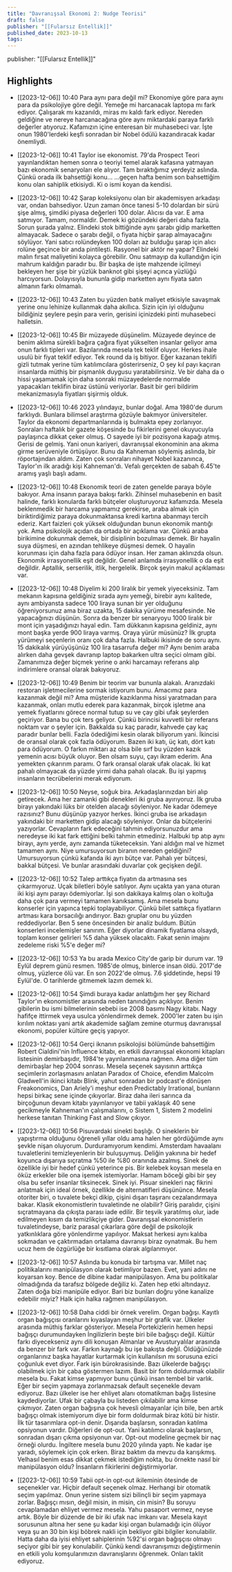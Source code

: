 ```yaml
---
title: "Davranışsal Ekonomi 2: Nudge Teorisi"
draft: false
publisher: "[[Fularsız Entellik]]"
published_date: 2023-10-13
tags:
---
```

publisher: "[[Fularsız Entellik]]"


## Highlights
* [[2023-12-06]] 10:40  Para aynı para değil mi? Ekonomiye göre para aynı para da psikolojiye göre değil. Yemeğe mi harcanacak laptopa mı fark ediyor. Çalışarak mı kazanıldı, miras mı kaldı fark ediyor. Nereden geldiğine ve nereye harcanacağına göre aynı miktardaki paraya farklı değerler atıyoruz. Kafamızın içine enteresan bir muhasebeci var. İşte onun 1980'lerdeki keşfi sonradan bir Nobel ödülü kazandıracak kadar önemliydi.

* [[2023-12-06]] 10:41  Taylor ise ekonomist. 79'da Prospect Teori yayınlandıktan hemen sonra o teoriyi temel alarak kafasına yatmayan bazı ekonomik senaryoları ele alıyor. Tam bıraktığımız yerdeyiz aslında. Çünkü orada ilk bahsettiği konu... ...geçen hafta benim son bahsettiğim konu olan sahiplik etkisiydi. Ki o ismi koyan da kendisi.

* [[2023-12-06]] 10:42  Şarap koleksiyonu olan bir akademisyen arkadaşı var, ondan bahsediyor. Uzun zaman önce tanesi 5-10 dolardan bir sürü şişe almış, şimdiki piyasa değerleri 100 dolar. Alıcısı da var. E ama satmıyor. Tamam, normaldir. Demek ki gözündeki değeri daha fazla. Sorun şurada yalnız. Elindeki stok bittiğinde aynı şarabı gidip marketten almayacak. Sadece o şarabı değil, o fiyata hiçbir şarap almayacağını söylüyor. Yani satıcı rolündeyken 100 doları az bulduğu şarap için alıcı rolüne geçince bir anda pintileşti. Rasyonel bir aktör ne yapar? Elindeki malın fırsat maliyetini kolayca görebilir. Onu satmayıp da kullandığın için mahrum kaldığın paradır bu. Bir başka de işte mahzende içilmeyi bekleyen her şişe bir yüzlük banknot gibi şişeyi açınca yüzlüğü harcıyorsun. Dolayısıyla bununla gidip marketten aynı fiyata satın almanın farkı olmamalı.

* [[2023-12-06]] 10:43  Zaten bu yüzden batık maliyet etkisiyle savaşmak yerine onu lehinize kullanmak daha akıllıca. Sizin için iyi olduğunu bildiğiniz şeylere peşin para verin, gerisini içinizdeki pinti muhasebeci halletsin.

* [[2023-12-06]] 10:45  Bir müzayede düşünelim. Müzayede deyince de benim aklıma sürekli bağıra çağıra fiyat yükselten insanlar geliyor ama onun farklı tipleri var. Bazılarında mesela tek teklif oluyor. Herkes ihale usulü bir fiyat teklif ediyor. Tek round da iş bitiyor. Eğer kazanan teklifi gizli tutmak yerine tüm katılımcılara gösterirseniz, O şey kıl payı kaçıran insanlarda müthiş bir pişmanlık duygusu yaratabilirsiniz. Ve bir daha da o hissi yaşamamak için daha sonraki müzayedelerde normalde yapacakları teklifin biraz üstünü veriyorlar. Basit bir geri bildirim mekanizmasıyla fiyatları şişirmiş olduk.

* [[2023-12-06]] 10:46  2023 yılındayız, bunlar doğal. Ama 1980'de durum farklıydı. Bunlara bilimsel araştırma gözüyle bakmıyor üniversiteler. Taylor da ekonomi departmanlarında iş bulmakta epey zorlanıyor. Sonraları haftalık bir gazete köşesinde bu fikirlerini genel okuyucuyla paylaşınca dikkat çeker olmuş. O sayede iyi bir pozisyona kapağı atmış. Gerisi de gelmiş. Yani onun kariyeri, davranışsal ekonominin ana akıma girme serüveniyle örtüşüyor. Bunu da Kahneman söylemiş aslında, bir röportajından aldım. Zaten çok sonraları nihayet Nobel kazanınca, Taylor'ın ilk aradığı kişi Kahneman'dı. Vefalı gerçekten de sabah 6.45'te aramış yaşlı başlı adamı.

* [[2023-12-06]] 10:48  Ekonomik teori de zaten genelde paraya böyle bakıyor. Ama insanın paraya bakışı farklı. Zihinsel muhasebenin en basit halinde, farklı konularda farklı bütçeler oluşturuyoruz kafamızda. Mesela beklenmedik bir harcama yapmamız gerekirse, araba almak için biriktirdiğimiz paraya dokunmaktansa kredi kartına abanmayı tercih ederiz. Kart faizleri çok yüksek olduğundan bunun ekonomik mantığı yok. Ama psikolojik açıdan da ortada bir açıklama var. Çünkü araba birikimine dokunmak demek, bir disiplinin bozulması demek. Bir hayalin suya düşmesi, en azından tehlikeye düşmesi demek. O hayalin korunması için daha fazla para ödüyor insan. Her zaman aklınızda olsun. Ekonomik irrasyonellik eşit değildir. Genel anlamda irrasyonellik o da eşit değildir. Aptallık, serserilik, itlik, hergelelik. Birçok şeyin makul açıklaması var.

* [[2023-12-06]] 10:48  Diyelim ki 200 liralık bir yemek yiyeceksiniz. Tam mekanın kapısına geldiğiniz sırada aynı yemeği, birebir aynı kalitede, aynı ambiyansta sadece 100 liraya sunan bir yer olduğunu öğreniyorsunuz ama biraz uzakta, 15 dakika yürüme mesafesinde. Ne yapacağınızı düşünün. Sonra da benzer bir senaryoyu 1000 liralık bir mont için yaşadığınızı hayal edin. Tam dükkanın kapısına geldiniz, aynı mont başka yerde 900 liraya varmış. Oraya yürür müsünüz? İlk grupta yürümeyi seçenlerin oranı çok daha fazla. Halbuki ikisinde de soru aynı. 15 dakikalık yürüyüşünüz 100 lira tasarrufa değer mi? Aynı benim araba alırken daha gevşek davranıp laptop bakarken ultra seçici olmam gibi. Zamanımıza değer biçmek yerine o anki harcamayı referans alıp indirimlere oransal olarak bakıyoruz.

* [[2023-12-06]] 10:49  Benim bir teorim var bununla alakalı. Aranızdaki restoran işletmecilerine sormak istiyorum bunu. Amacımız para kazanmak değil mi? Ama müşteride kazıklanma hissi yaratmadan para kazanmak, onları mutlu ederek para kazanmak, birçok işletme ana yemek fiyatlarını görece normal tutup su ve çay gibi ufak şeylerden geçiriyor. Bana bu çok ters geliyor. Çünkü birincisi kuvvetli bir referans noktam var o şeyler için. Bakkalda su kaç paradır, kahvede çay kaç paradır bunlar belli. Fazla ödediğimi kesin olarak biliyorum yani. İkincisi de oransal olarak çok fazla ödüyorum. Bazen iki katı, üç katı, dört katı para ödüyorum. O farkın miktarı az olsa bile sırf bu yüzden kazık yemenin acısı büyük oluyor. Ben olsam suyu, çayı ikram ederim. Ana yemekten çıkarırım paramı. O fark oransal olarak ufak olacak. İki kat pahalı olmayacak da yüzde yirmi daha pahalı olacak. Bu işi yapmış insanların tecrübelerini merak ediyorum.

* [[2023-12-06]] 10:50  Neyse, soğuk bira. Arkadaşlarınızdan biri alıp getirecek. Ama her zamanki gibi denekleri iki gruba ayırıyoruz. İlk gruba birayı yakındaki lüks bir otelden alacağı söyleniyor. Ne kadar ödemeye razısınız? Bunu düşünüp yazıyor herkes. İkinci gruba ise arkadaşın yakındaki bir marketten gidip alacağı söyleniyor. Onlar da bütçelerini yazıyorlar. Cevapların fark edeceğini tahmin ediyorsunuzdur ama neredeyse iki kat fark ettiğini belki tahmin etmediniz. Halbuki tıp atıp aynı birayı, aynı yerde, aynı zamanda tüketeceksin. Yani aldığın mal ve hizmet tamamen aynı. Niye umursuyorsun biranın nereden geldiğini? Umursuyorsun çünkü kafanda iki ayrı bütçe var. Pahalı yer bütçesi, bakkal bütçesi. Ve bunlar arasındaki duvarlar çok geçişken değil.

* [[2023-12-06]] 10:52  Talep arttıkça fiyatın da artmasına ses çıkarmıyoruz. Uçak biletleri böyle satılıyor. Aynı uçakta yan yana oturan iki kişi aynı parayı ödemiyorlar. İşi son dakikaya kalmış olan o koltuğa daha çok para vermeyi tamamen kanıksamış. Ama mesela bunu konserler için yapınca tepki toplayabiliyor. Çünkü bilet sattıkça fiyatların artması kara borsacılığı andırıyor. Bazı gruplar onu bu yüzden reddediyorlar. Ben 5 sene öncesinden bir analiz buldum. Bütün konserleri incelemişler sanırım. Eğer diyorlar dinamik fiyatlama olsaydı, toplam konser gelirleri %5 daha yüksek olacaktı. Fakat senin imajını zedeleme riski %5'e değer mi?

* [[2023-12-06]] 10:53  Ya bu arada Mexico City'de garip bir durum var. 19 Eylül deprem günü resmen. 1985'de olmuş, binlerce insan öldü. 2017'de olmuş, yüzlerce ölü var. En son 2022'de olmuş. 7.6 şiddetinde, hepsi 19 Eylül'de. O tarihlerde gitmemek lazım demek ki.

* [[2023-12-06]] 10:54  Şimdi buraya kadar anlattığım her şey Richard Taylor'ın ekonomistler arasında neden tanındığını açıklıyor. Benim gibilerin bu ismi bilmelerinin sebebi ise 2008 basımı Nagy kitabı. Nagy hafifçe ittirmek veya usulca yönlendirmek demek. 2000'ler zaten bu işin kırılım noktası yani artık akademide sağlam zemine oturmuş davranışsal ekonomi, popüler kültüre geçiş yapıyor.

* [[2023-12-06]] 10:54  Gerçi iknanın psikolojisi bölümünde bahsettiğim Robert Cialdini'nin Influence kitabı, en etkili davranışsal ekonomi kitapları listesinin demirbaşıdır, 1984'te yayınlanmasına rağmen. Ama diğer tüm demirbaşlar hep 2004 sonrası. Mesela seçenek sayısının arttıkça seçimlerin zorlaşmasını anlatan Paradox of Choice, efendim Malcolm Gladwell'in ikinci kitabı Blink, yahut sonradan bir podcast'e dönüşen Freakonomics, Dan Ariely'i meşhur eden Predictably Irrational, bunların hepsi birkaç sene içinde çıkıyorlar. Biraz daha ileri sarınca da birçoğunun devam kitabı yayınlanıyor ve tabii yaklaşık 40 sene gecikmeyle Kahneman'ın çalışmalarını, o Sistem 1, Sistem 2 modelini herkese tanıtan Thinking Fast and Slow çıkıyor.

* [[2023-12-06]] 10:56  Pisuvardaki sinekti başlığı. O sineklerin bir yapıştırma olduğunu öğreneli yıllar oldu ama halen her gördüğümde aynı şevkle nişan oluyorum. Durduramıyorum kendimi. Amsterdam havaalanı tuvaletlerini temizleyenlerin bir buluşuymuş. Deliğin yakınına bir hedef koyunca dışarıya sıçratma %50 ile %80 oranında azalmış. Sinek de özellikle iyi bir hedef çünkü yeterince pis. Bir kelebek koysan mesela en öküz erkekler bile ona işemek istemiyorlar. Hamam böceği gibi bir şey olsa bu sefer insanlar tiksinecek. Sinek iyi. Pisuar sinekleri naç fikrini anlatmak için ideal örnek, özellikle de alternatifleri düşününce. Mesela otoriter biri, o tuvalete bekçi dikip, çişini dışarı taşıranı cezalandırmaya bakar. Klasik ekonomistlerin tuvaletinde ne olabilir? Giriş paralıdır, çişini sıçratmayana da çıkışta parası iade edilir. Bir teşvik yaratılmış olur, iade edilmeyen kısım da temizlikçiye gider. Davranışsal ekonomistlerin tuvaletindeyse, bariz parasal çıkarlara göre değil de psikolojik yatkınlıklara göre yönlendirme yapılıyor. Maksat herkesi aynı kalıba sokmadan ve çaktırmadan ortalama davranışı biraz oynatmak. Bu hem ucuz hem de özgürlüğe bir kısıtlama olarak algılanmıyor.

* [[2023-12-06]] 10:57  Aslında bu konuda bir tartışma var. Millet naç politikalarını manipülasyon olarak betimliyor bazen. Evet, yani adını ne koyarsan koy. Bence de dibine kadar manipülasyon. Ama bu politikalar olmadığında da tarafsız bölgede değiliz ki. Zaten hep etki altındayız. Zaten doğa bizi manipüle ediyor. Bari biz bunları doğru yöne kanalize edebilir miyiz? Halk için halka rağmen manipülasyon.

* [[2023-12-06]] 10:58  Daha ciddi bir örnek verelim. Organ bağışı. Kayıtlı organ bağışçısı oranlarını kıyaslayan meşhur bir grafik var. Ülkeler arasında müthiş farklar gösteriyor. Mesela Portekizlerin hemen hepsi bağışçı durumundayken İngilizlerin beşte biri bile bağışçı değil. Kültür farkı diyecekseniz aynı dili konuşan Almanlar ve Avusturyalılar arasında da benzer bir fark var. Farkın kaynağı bu işe bakışta değil. Öldüğünüzde organlarınız başka hayatlar kurtarmak için kullanılsın mı sorusuna ezici çoğunluk evet diyor. Fark işin bürokrasisinde. Bazı ülkelerde bağışçı olabilmek için bir çaba göstermen lazım. Basit bir form doldurmak olabilir mesela bu. Fakat kimse yapmıyor bunu çünkü insan tembel bir varlık. Eğer bir seçim yapmaya zorlanmazsak default seçenekle devam ediyoruz. Bazı ülkeler ise her ehliyet alanı otomatikman bağış listesine kaydediyorlar. Ufak bir çabayla bu listeden çıkılabilir ama kimse çıkmıyor. Zaten organ bağışına çok hevesli olmayanlar için bile, ben artık bağışçı olmak istemiyorum diye bir form doldurmak biraz kötü bir histir. İlk tür tasarımlara opt-in denir. Dışarıda başlarsın, sonradan katılma opsiyonun vardır. Diğerleri de opt-out. Yani katılımcı olarak başlarsın, sonradan dışarı çıkma opsiyonun var. Opt-out modeline geçmek bir naç örneği olurdu. İngiltere mesela bunu 2020 yılında yaptı. Ne kadar işe yaradı, söylemek için çok erken. Biraz baktım da mevzu da karışıkmış. Velhasıl benim esas dikkat çekmek istediğim nokta, bu örnekte nasıl bir manipülasyon oldu? İnsanların fikirlerini değiştirmiyorlar.

* [[2023-12-06]] 10:59  Tabii opt-in opt-out ikileminin ötesinde de seçenekler var. Hiçbir default seçenek olmaz. Herhangi bir otomatik seçim yapılmaz. Onun yerine sistem sizi bilinçli bir seçim yapmaya zorlar. Bağışçı mısın, değil misin, in misin, cin misin? Bu soruyu cevaplamadan ehliyet vermez mesela. Yahu pasaport vermez, neyse artık. Böyle bir düzende de bir iki ufak nac imkanı var. Mesela kayıt sorusunun altına her sene şu kadar kişi organ bulamadığı için ölüyor veya şu an 30 bin kişi böbrek nakli için bekliyor gibi bilgiler konulabilir. Hatta daha da iyisi ehliyet sahiplerinin %92'si organ bağışçısı olmayı seçiyor gibi bir şey konulabilir. Çünkü kendi davranışımızı değiştirmenin en etkili yolu komşularımızın davranışlarını öğrenmek. Onları taklit ediyoruz.


